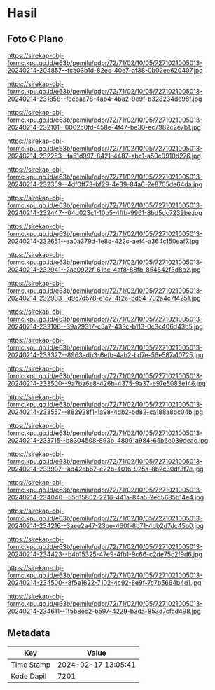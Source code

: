 # Hasil

## Foto C Plano

https://sirekap-obj-formc.kpu.go.id/e63b/pemilu/pdpr/72/71/02/10/05/7271021005013-20240214-204857--fca03b1d-82ec-40e7-af38-0b02ee620407.jpg

https://sirekap-obj-formc.kpu.go.id/e63b/pemilu/pdpr/72/71/02/10/05/7271021005013-20240214-231858--feebaa78-4ab4-4ba2-9e9f-b328234de98f.jpg

https://sirekap-obj-formc.kpu.go.id/e63b/pemilu/pdpr/72/71/02/10/05/7271021005013-20240214-232101--0002c0fd-458e-4f47-be30-ec7982c2e7b1.jpg

https://sirekap-obj-formc.kpu.go.id/e63b/pemilu/pdpr/72/71/02/10/05/7271021005013-20240214-232253--fa51d997-8421-4487-abc1-a50c0910d276.jpg

https://sirekap-obj-formc.kpu.go.id/e63b/pemilu/pdpr/72/71/02/10/05/7271021005013-20240214-232359--4df0ff73-bf29-4e39-84a6-2e8705de64da.jpg

https://sirekap-obj-formc.kpu.go.id/e63b/pemilu/pdpr/72/71/02/10/05/7271021005013-20240214-232447--04d023c1-10b5-4ffb-9961-8bd5dc7239be.jpg

https://sirekap-obj-formc.kpu.go.id/e63b/pemilu/pdpr/72/71/02/10/05/7271021005013-20240214-232651--ea0a379d-1e8d-422c-aef4-a364c150eaf7.jpg

https://sirekap-obj-formc.kpu.go.id/e63b/pemilu/pdpr/72/71/02/10/05/7271021005013-20240214-232941--2ae0922f-61bc-4af8-88fb-854642f3d8b2.jpg

https://sirekap-obj-formc.kpu.go.id/e63b/pemilu/pdpr/72/71/02/10/05/7271021005013-20240214-232933--d9c7d578-e1c7-4f2e-bd54-702a4c7f4251.jpg

https://sirekap-obj-formc.kpu.go.id/e63b/pemilu/pdpr/72/71/02/10/05/7271021005013-20240214-233106--39a29317-c5a7-433c-b113-0c3c406d43b5.jpg

https://sirekap-obj-formc.kpu.go.id/e63b/pemilu/pdpr/72/71/02/10/05/7271021005013-20240214-233327--8963edb3-6efb-4ab2-bd7e-56e587a10725.jpg

https://sirekap-obj-formc.kpu.go.id/e63b/pemilu/pdpr/72/71/02/10/05/7271021005013-20240214-233500--9a7ba6e8-426b-4375-9a37-e97e5083e146.jpg

https://sirekap-obj-formc.kpu.go.id/e63b/pemilu/pdpr/72/71/02/10/05/7271021005013-20240214-233557--882928f1-1a98-4db2-bd82-ca188a8bc04b.jpg

https://sirekap-obj-formc.kpu.go.id/e63b/pemilu/pdpr/72/71/02/10/05/7271021005013-20240214-233715--b8304508-893b-4809-a984-65b6c039deac.jpg

https://sirekap-obj-formc.kpu.go.id/e63b/pemilu/pdpr/72/71/02/10/05/7271021005013-20240214-233907--ad42eb67-e22b-4016-925a-8b2c30df3f7e.jpg

https://sirekap-obj-formc.kpu.go.id/e63b/pemilu/pdpr/72/71/02/10/05/7271021005013-20240214-234040--55d15802-2216-441a-84a5-2ed5685b14e4.jpg

https://sirekap-obj-formc.kpu.go.id/e63b/pemilu/pdpr/72/71/02/10/05/7271021005013-20240214-234216--3aee2a47-23be-460f-8b71-4db2d7dc45b0.jpg

https://sirekap-obj-formc.kpu.go.id/e63b/pemilu/pdpr/72/71/02/10/05/7271021005013-20240214-234423--b4b15325-47e9-4fb1-9c66-c2de75c2f9d6.jpg

https://sirekap-obj-formc.kpu.go.id/e63b/pemilu/pdpr/72/71/02/10/05/7271021005013-20240214-234500--8f5e1622-7102-4c92-8e9f-7c7b5664b4d1.jpg

https://sirekap-obj-formc.kpu.go.id/e63b/pemilu/pdpr/72/71/02/10/05/7271021005013-20240214-234611--1f5b8ec2-b597-4229-b3da-853d7cfcd498.jpg


## Metadata

| Key        | Value               |
| ---------- | ------------------- |
| Time Stamp | 2024-02-17 13:05:41 |
| Kode Dapil | 7201                |



